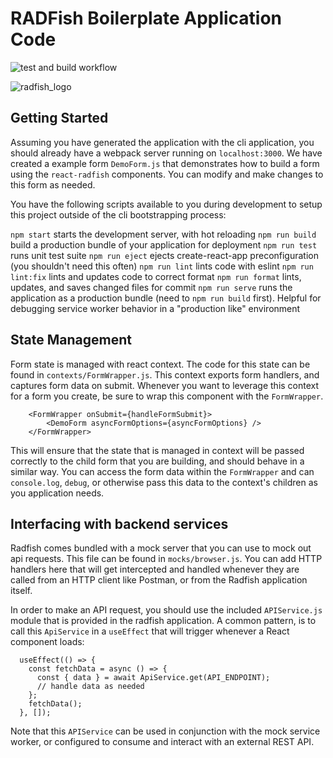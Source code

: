 # RADFish Boilerplate Application Code

![test and build workflow](https://github.com/NMFS-RADFish/boilerplate/actions/workflows/run-tests.yml/badge.svg)

![radfish_logo](https://github.com/NMFS-RADFish/boilerplate/assets/11274285/f0c1f78d-d2bd-4590-897c-c6ec87522dd1)

## Getting Started

Assuming you have generated the application with the cli application, you should already have a webpack server running on `localhost:3000`. We have created a example form `DemoForm.js` that demonstrates how to build a form using the `react-radfish` components. You can modify and make changes to this form as needed.

You have the following scripts available to you during development to setup this project outside of the cli bootstrapping process:

`npm start` starts the development server, with hot reloading
`npm run build` build a production bundle of your application for deployment
`npm run test` runs unit test suite
`npm run eject` ejects create-react-app preconfiguration (you shouldn't need this often)
`npm run lint` lints code with eslint
`npm run lint:fix` lints and updates code to correct format
`npm run format` lints, updates, and saves changed files for commit
`npm run serve` runs the application as a production bundle (need to `npm run build` first). Helpful for debugging service worker behavior in a "production like" environment

## State Management

Form state is managed with react context. The code for this state can be found in `contexts/FormWrapper.js`. This context exports form handlers, and captures form data on submit. Whenever you want to leverage this context for a form you create, be sure to wrap this component with the `FormWrapper`.

```
    <FormWrapper onSubmit={handleFormSubmit}>
        <DemoForm asyncFormOptions={asyncFormOptions} />
    </FormWrapper>
```

This will ensure that the state that is managed in context will be passed correctly to the child form that you are building, and should behave in a similar way. You can access the form data within the `FormWrapper` and can `console.log`, `debug`, or otherwise pass this data to the context's children as you application needs.

## Interfacing with backend services

Radfish comes bundled with a mock server that you can use to mock out api requests. This file can be found in `mocks/browser.js`. You can add HTTP handlers here that will get intercepted and handled whenever they are called from an HTTP client like Postman, or from the Radfish application itself.

In order to make an API request, you should use the included `APIService.js` module that is provided in the radfish application. A common pattern, is to call this `ApiService` in a `useEffect` that will trigger whenever a React component loads:

```
  useEffect(() => {
    const fetchData = async () => {
      const { data } = await ApiService.get(API_ENDPOINT);
      // handle data as needed
    };
    fetchData();
  }, []);
```

Note that this `APIService` can be used in conjunction with the mock service worker, or configured to consume and interact with an external REST API.
